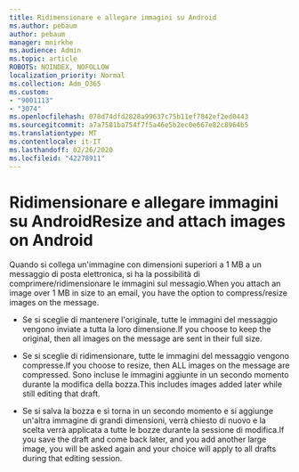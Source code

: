 ```yaml
---
title: Ridimensionare e allegare immagini su Android
ms.author: pebaum
author: pebaum
manager: mnirkhe
ms.audience: Admin
ms.topic: article
ROBOTS: NOINDEX, NOFOLLOW
localization_priority: Normal
ms.collection: Adm_O365
ms.custom:
- "9001113"
- "3074"
ms.openlocfilehash: 078d74dfd2828a99637c75b11ef7842ef2ed0443
ms.sourcegitcommit: a7a7581ba754f7f5a46e5b2ec0e667e82c8964b5
ms.translationtype: MT
ms.contentlocale: it-IT
ms.lasthandoff: 02/26/2020
ms.locfileid: "42278911"
---
```

# <a name="resize-and-attach-images-on-android"></a><span data-ttu-id="06f1a-102">Ridimensionare e allegare immagini su Android</span><span class="sxs-lookup"><span data-stu-id="06f1a-102">Resize and attach images on Android</span></span>

<span data-ttu-id="06f1a-103">Quando si collega un'immagine con dimensioni superiori a 1 MB a un messaggio di posta elettronica, si ha la possibilità di comprimere/ridimensionare le immagini sul messagio.</span><span class="sxs-lookup"><span data-stu-id="06f1a-103">When you attach an image over 1 MB in size to an email, you have the option to compress/resize images on the message.</span></span>
 
- <span data-ttu-id="06f1a-104">Se si sceglie di mantenere l'originale, tutte le immagini del messaggio vengono inviate a tutta la loro dimensione.</span><span class="sxs-lookup"><span data-stu-id="06f1a-104">If you choose to keep the original, then all images on the message are sent in their full size.</span></span>
 
- <span data-ttu-id="06f1a-105">Se si sceglie di ridimensionare, tutte le immagini del messaggio vengono compresse.</span><span class="sxs-lookup"><span data-stu-id="06f1a-105">If you choose to resize, then ALL images on the message are compressed.</span></span>  <span data-ttu-id="06f1a-106">Sono incluse le immagini aggiunte in un secondo momento durante la modifica della bozza.</span><span class="sxs-lookup"><span data-stu-id="06f1a-106">This includes images added later while still editing that draft.</span></span>
 
- <span data-ttu-id="06f1a-107">Se si salva la bozza e si torna in un secondo momento e si aggiunge un'altra immagine di grandi dimensioni, verrà chiesto di nuovo e la scelta verrà applicata a tutte le bozze durante la sessione di modifica.</span><span class="sxs-lookup"><span data-stu-id="06f1a-107">If you save the draft and come back later, and you add another large image, you will be asked again and your choice will apply to all drafts during that editing session.</span></span>
 
